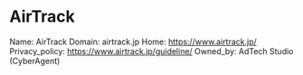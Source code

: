 
# AirTrack

Name: AirTrack
Domain: airtrack.jp
Home: https://www.airtrack.jp/
Privacy_policy: https://www.airtrack.jp/guideline/
Owned_by: AdTech Studio (CyberAgent)
